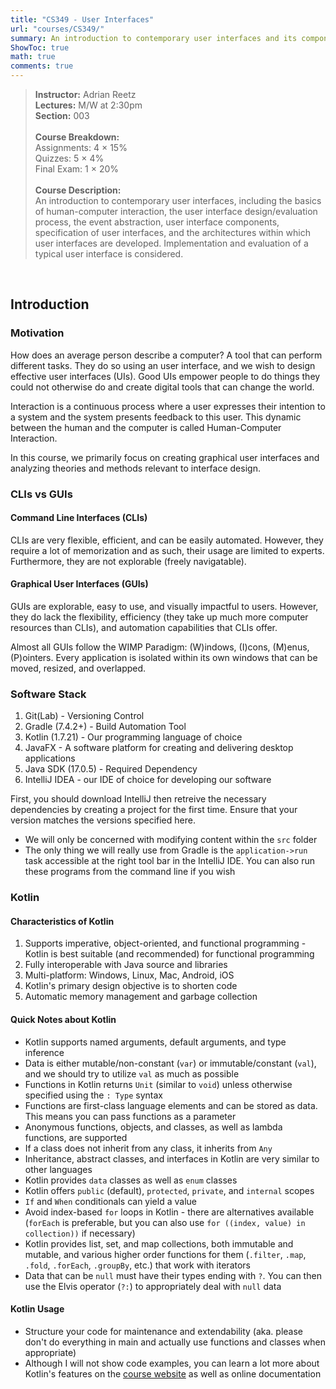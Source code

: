```yaml
---
title: "CS349 - User Interfaces"
url: "courses/CS349/"
summary: An introduction to contemporary user interfaces and its components, specifications, and architectures
ShowToc: true
math: true
comments: true
---
```


> **Instructor:** Adrian Reetz \
> **Lectures:** M/W at 2:30pm \
> **Section:** 003 \
> \
> **Course Breakdown:** \
> Assignments: 4 $\times$ 15% \
> Quizzes: 5 $\times$ 4% \
> Final Exam: 1 $\times$ 20% \
> \
> **Course Description:** \
> An introduction to contemporary user interfaces, including the basics of human-computer interaction, the user interface design/evaluation process, the event abstraction, user interface components, specification of user interfaces, and the architectures within which user interfaces are developed. Implementation and evaluation of a typical user interface is considered.

 

## Introduction

### Motivation

 How does an average person describe a computer? A tool that can perform different tasks. They do so using an user interface, and we wish to design effective user interfaces (UIs). Good UIs empower people to do things they could not otherwise do and create digital tools that can change the world.

Interaction is a continuous process where a user expresses their intention to a system and the system presents feedback to this user. This dynamic between the human and the computer is called Human-Computer Interaction.

In this course, we primarily focus on creating graphical user interfaces and analyzing theories and methods relevant to interface design.

### CLIs vs GUIs

#### Command Line Interfaces (CLIs)

CLIs are very flexible, efficient, and can be easily automated. However, they require a lot of memorization and as such, their usage are limited to experts. Furthermore, they are not explorable (freely navigatable).

#### Graphical User Interfaces (GUIs)

GUIs are explorable, easy to use, and visually impactful to users. However, they do lack the flexibility, efficiency (they take up much more computer resources than CLIs), and automation capabilities that CLIs offer.

Almost all GUIs follow the WIMP Paradigm: (W)indows, (I)cons, (M)enus, (P)ointers. Every application is isolated within its own windows that can be moved, resized, and overlapped.


### Software Stack

1. Git(Lab) - Versioning Control
2. Gradle (7.4.2+) - Build Automation Tool
3. Kotlin (1.7.21) - Our programming language of choice
4. JavaFX - A software platform for creating and delivering desktop applications
5. Java SDK (17.0.5) - Required Dependency
6. IntelliJ IDEA - our IDE of choice for developing our software

First, you should download IntelliJ then retreive the necessary dependencies by creating a project for the first time. Ensure that your version matches the versions specified here.
* We will only be concerned with modifying content within the `src` folder
* The only thing we will really use from Gradle is the `application->run` task accessible at the right tool bar in the IntelliJ IDE. You can also run these programs from the command line if you wish


### Kotlin

#### Characteristics of Kotlin
1. Supports imperative, object-oriented, and functional programming - Kotlin is best suitable (and recommended) for functional programming
2. Fully interoperable with Java source and libraries
3. Multi-platform: Windows, Linux, Mac, Android, iOS
4. Kotlin's primary design objective is to shorten code
5. Automatic memory management and garbage collection

#### Quick Notes about Kotlin

* Kotlin supports named arguments, default arguments, and type inference
* Data is either mutable/non-constant (`var`) or immutable/constant (`val`), and we should try to utilize `val` as much as possible
* Functions in Kotlin returns `Unit` (similar to `void`) unless otherwise specified using the `: Type` syntax
* Functions are first-class language elements and can be stored as data. This means you can pass functions as a parameter
* Anonymous functions, objects, and classes, as well as lambda functions, are supported
* If a class does not inherit from any class, it inherits from `Any`
* Inheritance, abstract classes, and interfaces in Kotlin are very similar to other languages
* Kotlin provides `data` classes as well as `enum` classes
* Kotlin offers `public` (default), `protected`, `private`, and `internal` scopes
* `If` and `When` conditionals can yield a value
* Avoid index-based `for` loops in Kotlin - there are alternatives available (`forEach` is preferable, but you can also use `for ((index, value) in collection))` if necessary)
* Kotlin provides list, set, and map collections, both immutable and mutable, and various higher order functions for them (`.filter`, `.map`, `.fold`, `.forEach`, `.groupBy`, etc.) that work with iterators
* Data that can be `null` must have their types ending with `?`. You can then use the Elvis operator (`?:`) to appropriately deal with `null` data

#### Kotlin Usage
* Structure your code for maintenance and extendability (aka. please don't do everything in main and actually use functions and classes when appropriate)
* Although I will not show code examples, you can learn a lot more about Kotlin's features on the [course website](https://student.cs.uwaterloo.ca/~cs349/) as well as online documentation